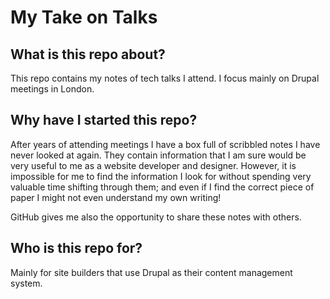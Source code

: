 # My Take on Talks
## What is this repo about?

This repo contains my notes of tech talks I attend. I focus mainly on Drupal meetings in London.

## Why have I started this repo?

After years of attending meetings I have a box full of scribbled notes I have never looked at again.
They contain information that I am sure would be very useful to me as a website developer and designer.
However, it is impossible for me to find the information I look for without spending very valuable time shifting through them; and even if I find the correct piece of paper I might not even understand my own writing!

GitHub gives me also the opportunity to share these notes with others.

## Who is this repo for?

Mainly for site builders that use Drupal as their content management system.  
